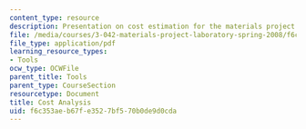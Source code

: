 ```yaml
---
content_type: resource
description: Presentation on cost estimation for the materials project laboratory.
file: /media/courses/3-042-materials-project-laboratory-spring-2008/f6c353aeb67fe3527bf570b0de9d0cda_costest.pdf
file_type: application/pdf
learning_resource_types:
- Tools
ocw_type: OCWFile
parent_title: Tools
parent_type: CourseSection
resourcetype: Document
title: Cost Analysis
uid: f6c353ae-b67f-e352-7bf5-70b0de9d0cda
---
```

